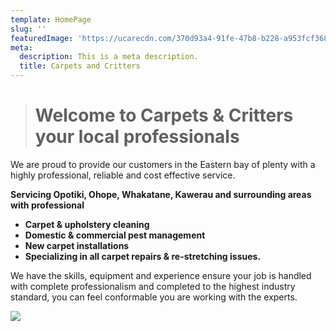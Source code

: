 ```yaml
---
template: HomePage
slug: ''
featuredImage: 'https://ucarecdn.com/370d93a4-91fe-47b8-b228-a953fcf36860/'
meta:
  description: This is a meta description.
  title: Carpets and Critters
---
```

> # **Welcome to Carpets & Critters your local professionals** 

We are proud to provide our customers in the Eastern bay of plenty with a highly professional, reliable and cost effective service.

**Servicing Opotiki, Ohope, Whakatane, Kawerau and surrounding areas with professional** 

* **Carpet & upholstery cleaning** 
* **Domestic & commercial pest management**
* **New carpet installations** 
* **Specializing in all carpet repairs & re-stretching issues.**

We have the skills, equipment and experience ensure your job is handled with complete professionalism and completed to the highest industry standard, you can feel conformable you are working with the experts.



![](https://ucarecdn.com/a9dec9a8-def1-420f-b818-85420a5bc4f0/)
